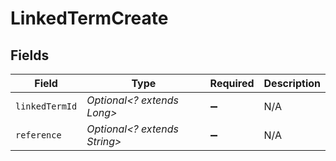 # LinkedTermCreate


## Fields

| Field                        | Type                         | Required                     | Description                  |
| ---------------------------- | ---------------------------- | ---------------------------- | ---------------------------- |
| `linkedTermId`               | *Optional<? extends Long>*   | :heavy_minus_sign:           | N/A                          |
| `reference`                  | *Optional<? extends String>* | :heavy_minus_sign:           | N/A                          |